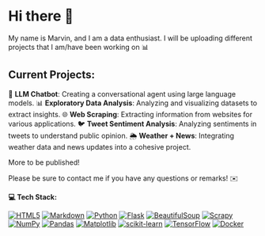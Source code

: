 # Hi there 👋

My name is Marvin, and I am a data enthusiast. I will be uploading different projects that I am/have been working on 📊

## Current Projects:

  🤖 **LLM Chatbot**: Creating a conversational agent using large language models.
  📊 **Exploratory Data Analysis**: Analyzing and visualizing datasets to extract insights.
  🌐 **Web Scraping**: Extracting information from websites for various applications.
  🐦 **Tweet Sentiment Analysis**: Analyzing sentiments in tweets to understand public opinion.
  🌦️ **Weather + News**: Integrating weather data and news updates into a cohesive project.

More to be published!

Please be sure to contact me if you have any questions or remarks! ✉️

**💻 Tech Stack:**

[![HTML5](https://img.shields.io/badge/HTML5-%23E34F26.svg?style=flat&logo=html5&logoColor=white)](https://html5.org)
[![Markdown](https://img.shields.io/badge/Markdown-%23121011.svg?style=flat&logo=markdown&logoColor=white)](https://daringfireball.net/projects/markdown/)
[![Python](https://img.shields.io/badge/Python-%233b77e5.svg?style=flat&logo=python&logoColor=white)](https://www.python.org)
[![Flask](https://img.shields.io/badge/Flask-%000000.svg?style=flat&logo=flask&logoColor=white)](https://flask.palletsprojects.com)
[![BeautifulSoup](https://img.shields.io/badge/BeautifulSoup-%234B8BBE.svg?style=flat&logo=python&logoColor=white)](https://www.crummy.com/software/BeautifulSoup/)
[![Scrapy](https://img.shields.io/badge/Scrapy-%2338A8A2.svg?style=flat&logo=scrapy&logoColor=white)](https://scrapy.org)
[![NumPy](https://img.shields.io/badge/NumPy-%234F5D95.svg?style=flat&logo=numpy&logoColor=white)](https://numpy.org)
[![Pandas](https://img.shields.io/badge/Pandas-%23150c6c.svg?style=flat&logo=pandas&logoColor=white)](https://pandas.pydata.org)
[![Matplotlib](https://img.shields.io/badge/Matplotlib-%23000000.svg?style=flat&logo=matplotlib&logoColor=white)](https://matplotlib.org)
[![scikit-learn](https://img.shields.io/badge/scikit--learn-%23F7931E.svg?style=flat&logo=scikit-learn&logoColor=white)](https://scikit-learn.org)
[![TensorFlow](https://img.shields.io/badge/TensorFlow-%23FF6F00.svg?style=flat&logo=tensorflow&logoColor=white)](https://www.tensorflow.org)
[![Docker](https://img.shields.io/badge/Docker-%230db7ed.svg?style=flat&logo=docker&logoColor=white)](https://www.docker.com)

